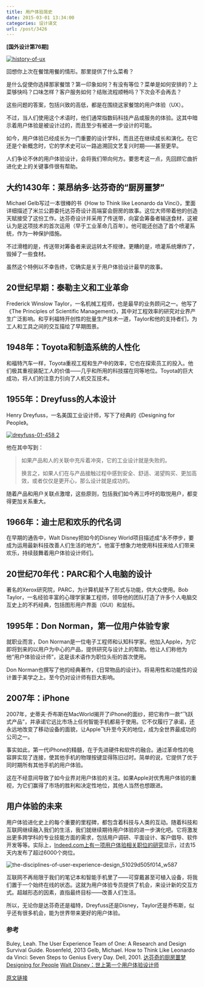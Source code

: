 ```yaml
---
title: 用户体验简史
date: 2015-03-01 13:34:00
categories: 设计译文
url: /post/3426
---
```


**[国外设计第76期]**

[![history-of-ux](http://blog.invisionapp.com/wp-content/uploads/2015/02/history-of-ux.jpg)](http://blog.invisionapp.com/wp-content/uploads/2015/02/history-of-ux.jpg "A brief history of user experience ")

回想你上次在餐馆用餐的情形。那里提供了什么菜肴？

是什么促使你选择那家餐馆？第一印象如何？有没有等位？菜单是如何安排的？上菜够快吗？口味怎样？客户服务如何？结账流程顺畅吗？下次会不会再去？

这些问题的答案，包括兴致的高低，都是在围绕这家餐馆的用户体验（UX）。

不过，当人们使用这个术语时，他们通常指数码科技产品或服务的体验。这其中暗示着用户体验是被设计过的，而且至少有被进一步设计的可能。

如今，用户体验已经成长为一门重要的设计学科，而且还在继续成长和演化。在它还是个新概念时，它的学术史可以一路追溯回文艺复兴时期——甚至更早。

人们争论不休的用户体验设计，会将我们带向何方。要思考这一点，先回顾它曲折进化史上的关键事件很有帮助。

## 大约1430年：莱昂纳多·达芬奇的“厨房噩梦”

Michael Gelb写过一本很棒的书《How to Think like Leonardo da Vinci》，里面详细描述了米兰公爵委托达芬奇设计高端宴会厨房的故事。这位大师带着他的创造天赋接受了这份工作。达芬奇设计并采用了传送带，向宴会筹备者输送食材，这被认为是这项技术的首次运用（早于工业革命几百年）。他可能还创造了首个喷灌系统，作为一种保护措施。

不过滑稽的是，传送带对筹备者来说运转太不规律。更糟的是，喷灌系统爆炸了，毁掉了一些食材。

虽然这个特例以不幸告终，它确实是关于用户体验设计最早的故事。

## 20世纪早期：泰勒主义和工业革命

Frederick Winslow Taylor，一名机械工程师，也是最早的业务顾问之一。他写了《The Principles of Scientific Management》，其中对工程效率的研究对业界产生广泛影响。和亨利福特开创性的批量生产技术一道，Taylor和他的支持者们，为工人和工具之间的交互描绘了早期图景。

## 1948年：Toyota和制造系统的人性化

和福特汽车一样，Toyota重视工程和生产中的效率，它也在探索员工的投入。他们极其重视装配工人的价值——几乎和所用的科技摆在同等地位。Toyota的巨大成功，将人们的注意力引向了人机交互技术。

## 1955年：Dreyfuss的人本设计

Henry Dreyfuss，一名美国工业设计师，写下了经典的《Designing for People》。

[![dreyfuss-01-458 2](http://blog.invisionapp.com/wp-content/uploads/2015/02/dreyfuss-01-458-2.jpg)](http://blog.invisionapp.com/wp-content/uploads/2015/02/dreyfuss-01-458-2.jpg "A brief history of user experience ")

他在其中写到：

> 如果产品和人的关联中充斥着冲突，它的工业设计就是失败的。
> 
> 换言之，如果人们在与产品接触过程中感到安全、舒适、渴望购买、更加高效，或者仅仅是更开心，那么设计就是成功的。

随着产品和用户关联点激增，这些原则，包括我们如今再三呼吁的取悦用户，都变得更加关系重大。

## 1966年：迪士尼和欢乐的代名词

在早期的通告中，Walt Disney把如今的Disney World项目描述成“永不停步，要成为运用最新科技改善人们生活的地方”。他富于想象力地使用科技来给人们带来欢乐，持续鼓舞着用户体验设计师们。

## 20世纪70年代：PARC和个人电脑的设计

著名的Xerox研究院，PARC，为计算机赋予了形式与功能，供大众使用。Bob Taylor，一名经验丰富的心理学家兼工程师，领导他的团队打造了许多个人电脑交互史上的不朽经典，包括图形用户界面（GUI）和鼠标。

## 1995年：Don Norman，第一位用户体验专家

就职业而言，Don Norman是一位电子工程师和认知科学家。他加入Apple，为它即将到来的以用户为中心的产品，提供研究与设计上的帮助。他让人们称他为他“用户体验设计师”，这是该术语作为职位头衔的首次使用。

Don Norman也撰写了他的经典著作，《日常物品的设计》。将易用性和功能性的设计置于美学之上。至今仍对设计师有巨大影响。

## 2007年：iPhone

2007年，史蒂夫·乔布斯在MacWorld揭开了iPhone的面纱，把它称作一款“飞跃式产品”，并承诺它远比市场上任何智能手机都易于使用。它不仅履行了承诺，还永远地改变了移动设备的面貌，让Apple飞升至今天的地位，成为全世界最成功的公司之一。

事实如此，第一代iPhone的精髓，在于先进硬件和软件的融合。通过革命性的电容屏实现了连接，使其他手机的物理按键显得陈旧过时。简单的说，它提供了优于同时期所有其他手机的用户体验。

这在不经意间导致了如今业界对用户体验的关注。如果Apple对优秀用户体验的重视，为它们赢得了市场的胜利和决定性地位，其他人当然也想跟进。

## 用户体验的未来

用户体验进化史上的每个重要的里程碑，都包含着科技与人类的互动。随着科技和互联网继续融入我们的生活，我们就继续期待用户体验的进一步演化吧。它将激发出更多跨学科的专业技能方面的需求，包括用户调研、平面设计、客户倡导、软件开发等等。实际上，[Indeed.com上有一项用户体验相关职位的研究](http://www.indeed.com/jobs?q=%22user+experience%22&l=United+States&radius=0&sort=date&limit=50&fromage=15)显示，过去15天内发布了超过6000个岗位。

![the-disciplines-of-user-experience-design_51029d505f014_w587](http://qiniu.colacdn.com/img/posts/2015-03/03-01/1.jpg)

互联网不再局限于我们的笔记本和智能手机里了——可穿戴甚至可植入设备，将我们置于一个始终在线的状态。这就为用户体验专员提供了机会，来设计新的交互方式。超越形态的因素，直指最终目标——改善人们生活。

所以，无论你是达芬奇还是福特，Dreyfuss还是Disney，Taylor还是乔布斯，似乎还有很多机会，能为世界带来更好的用户体验。

### 参考

Buley, Leah. The User Experience Team of One: A Research and Design Survival Guide. Rosenfeld, 2013
Gelb, Michael. How to Think Like Leonardo da Vinci: Seven Steps to Genius Every Day. Dell, 2001.
[达芬奇的厨房噩梦](http://boxesandarrows.com/leonardos-kitchen-nightmare/)
[Designing for People](http://www.designersreviewofbooks.com/2009/05/designing-for-people/)
[Walt Disney：世上第一个用户体验设计师](http://uxmag.com/articles/walt-disney-the-worlds-first-ux-designer)

[原文链接](http://blog.invisionapp.com/a-brief-history-of-user-experience/)